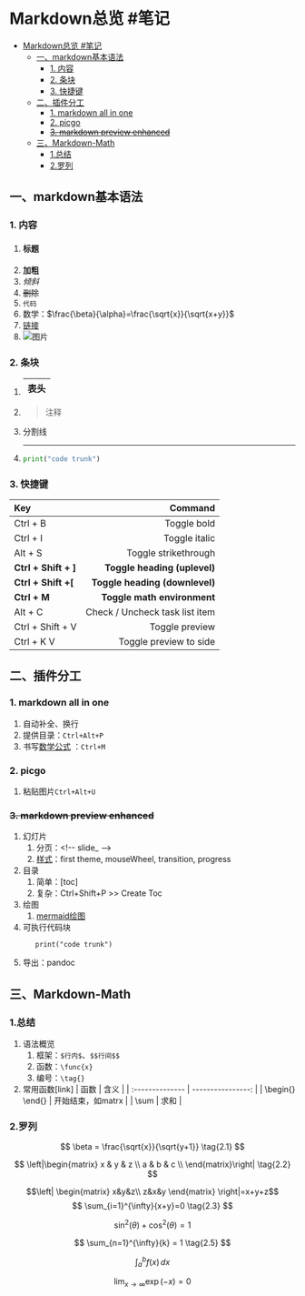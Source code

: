 # Markdown总览 #笔记

- [Markdown总览 #笔记](#markdown总览-笔记)
  - [一、markdown基本语法](#一markdown基本语法)
    - [1. 内容](#1-内容)
    - [2. 条块](#2-条块)
    - [3. 快捷键](#3-快捷键)
  - [二、插件分工](#二插件分工)
    - [1. markdown all in one](#1-markdown-all-in-one)
    - [2. picgo](#2-picgo)
    - [~~3. markdown preview enhanced~~](#3-markdown-preview-enhanced)
  - [三、Markdown-Math](#三markdown-math)
    - [1.总结](#1总结)
    - [2.罗列](#2罗列)
  
## 一、markdown基本语法

### 1. 内容
   1. #### 标题
   2. **加粗**
   3. *倾斜*
   4. ~~删除~~
   5. `代码`
   6. 数学：$\frac{\beta}{\alpha}=\frac{\sqrt{x}}{\sqrt{x+y}}$
   7. [链接](test.md)
   8. ![图片]()
<!-- slide_ -->
### 2. 条块
   1. |表头|
      |:--|
   2. > 注释
   3. 分割线

        ---
   4. ```python
      print("code trunk")
      ```
### 3. 快捷键
   Key|Command
   :--|--:
   Ctrl + B|Toggle bold
   Ctrl + I|Toggle italic
   Alt + S|Toggle strikethrough
   **Ctrl + Shift + ]**|**Toggle heading (uplevel)**
   **Ctrl + Shift +\[**| **Toggle heading (downlevel)**
   **Ctrl + M**|**Toggle math environment**
   Alt + C|Check / Uncheck task list item
   Ctrl + Shift + V|Toggle preview
   Ctrl + K V|Toggle preview to side

## 二、插件分工

### 1. markdown all in one
1. 自动补全、换行
2. 提供目录：`Ctrl+Alt+P`
3. 书写[数学公式](#四markdown-math) ：`Ctrl+M`
### 2. picgo
1. 粘贴图片`Ctrl+Alt+U`
### ~~3. markdown preview enhanced~~
1. 幻灯片
   1. 分页：\<!-- slide_ -->
   2. [样式](实例/PPT.md)：first theme, mouseWheel, transition, progress
2. 目录
   1. 简单：[toc]
   2. 复杂：Ctrl+Shift+P >> Create Toc
3. 绘图
   1. [mermaid绘图](实例/mermaid.md)
4. 可执行代码块
   ```python{cmd=true}
      print("code trunk")
   ```
5. 导出：pandoc
   
## 三、Markdown-Math

### 1.总结
1. 语法概览
   1. 框架：`$行内$`、`$$行间$$`
   2. 函数：`\func{x}`
   3. 编号：`\tag{}`
2. 常用函数[link]
    | 函数            |              含义 |
    | :-------------- | ----------------: |
    | \begin{} \end{} | 开始结束，如matrx |
    | \sum            |              求和 |
### 2.罗列
$$ \beta = \frac{\sqrt{x}}{\sqrt{y+1}} \tag{2.1} $$

$$ \left|\begin{matrix}
    x & y & z \\
    a & b & c \\
    \end{matrix}\right| \tag{2.2} $$

$$\left|
	\begin{matrix}
		x&y&z\\
		z&x&y
	\end{matrix}
\right|=x+y+z$$
$$ \sum_{i=1}^{\infty}{x+y}=0 \tag{2.3} $$

$$ \sin^2(\theta) + \cos^2(\theta) = 1 \tag{2.4} $$

$$ \sum_{n=1}^{\infty}{k} = 1 \tag{2.5} $$

$$ \int_a^bf(x)\,dx \tag{2.6} $$

$$ \lim_{x\to\infty}\exp(-x) = 0 \tag{2.7} $$